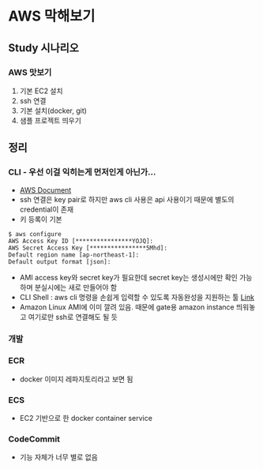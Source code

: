 # AWS 막해보기

## Study 시나리오
### AWS 맛보기
1. 기본 EC2 설치
2. ssh 연결
3. 기본 설치(docker, git)
4. 샘플 프로젝트 띄우기

## 정리
### CLI - 우선 이걸 익히는게 먼저인게 아닌가...
- [AWS Document](https://aws.amazon.com/ko/cli/)
- ssh 연결은 key pair로 하지만 aws cli 사용은 api 사용이기 때문에 별도의 credential이 존재
- 키 등록이 기본
```shell
$ aws configure
AWS Access Key ID [****************YOJQ]: 
AWS Secret Access Key [****************5Mhd]:   
Default region name [ap-northeast-1]:
Default output format [json]:
```
- AMI access key와 secret key가 필요한데 secret key는 생성시에만 확인 가능하며 분실시에는 새로 만들어야 함
- CLI Shell : aws cli 명령을 손쉽게 입력할 수 있도록 자동완성을 지원하는 툴 [Link](https://github.com/awslabs/aws-shell)
- Amazon Linux AMI에 이미 깔려 있음. 때문에 gate용 amazon instance 띄워놓고 여기로만 ssh로 연결해도 될 듯

### 개발

### ECR
 - docker 이미지 레파지토리라고 보면 됨

### ECS
 - EC2 기반으로 한 docker container service

### CodeCommit
- 기능 자체가 너무 별로 없음
